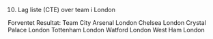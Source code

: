 10) 
      Lag liste (CTE) over team i London  

Forventet Resultat:
Team	City
Arsenal	London
Chelsea	London
Crystal Palace	London
Tottenham	London
Watford	London
West Ham	London
